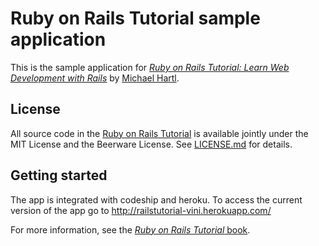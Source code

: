 # Ruby on Rails Tutorial sample application

This is the sample application for
[*Ruby on Rails Tutorial:
Learn Web Development with Rails*](https://www.railstutorial.org/)
by [Michael Hartl](http://www.michaelhartl.com/).

## License

All source code in the [Ruby on Rails Tutorial](https://www.railstutorial.org/)
is available jointly under the MIT License and the Beerware License. See
[LICENSE.md](LICENSE.md) for details.

## Getting started

The app is integrated with codeship and heroku.
To access the current version of the app go to http://railstutorial-vini.herokuapp.com/



For more information, see the
[*Ruby on Rails Tutorial* book](https://www.railstutorial.org/book).
